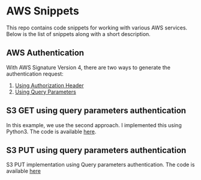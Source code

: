 # AWS Snippets
This repo contains code snippets for working with various AWS services. Below is the list of snippets along with a short description.

## AWS Authentication
With AWS Signature Version 4, there are two ways to generate the authentication request:
1. [Using Authorization Header](https://docs.aws.amazon.com/AmazonS3/latest/API/sigv4-auth-using-authorization-header.html)
2. [Using Query Parameters](https://docs.aws.amazon.com/AmazonS3/latest/API/sigv4-query-string-auth.html)

## S3 GET using query parameters authentication
In this example, we use the second approach. I implemented this using Python3. The code is available [here](https://github.com/saisyam/aws-snippets/blob/main/s3-get-mfa.py).

## S3 PUT using query parameters authentication
S3 PUT implementation using Query parameters authentication. The code is available [here](https://github.com/saisyam/aws-snippets/blob/main/s3-put-mfa.py)